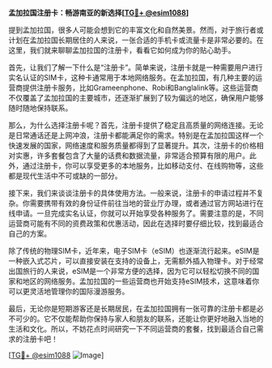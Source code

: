 **孟加拉国注册卡：畅游南亚的新选择[[TG💪+ @esim1088](https://t.me/s/esim1088)]**

提到孟加拉国，很多人可能会想到它的丰富文化和自然美景。然而，对于旅行者或计划在孟加拉国长期居住的人来说，一张合适的手机卡或流量卡是非常必要的。在这里，我们就来聊聊孟加拉国的注册卡，看看它如何成为你的贴心助手。

首先，让我们了解一下什么是“注册卡”。简单来说，注册卡就是一种需要用户进行实名认证的SIM卡，这种卡通常用于本地网络服务。在孟加拉国，有几种主要的运营商提供注册卡服务，比如Grameenphone、Robi和Banglalink等。这些运营商不仅覆盖了孟加拉国的主要城市，还逐渐扩展到了较为偏远的地区，确保用户能够随时随地保持联系。

那么，为什么选择注册卡呢？首先，注册卡提供了稳定且高质量的网络连接。无论是日常通话还是上网冲浪，注册卡都能满足你的需求。特别是在孟加拉国这样一个快速发展的国家，网络速度和服务质量都得到了显著提升。其次，注册卡的价格相对实惠，许多套餐包含了大量的话费和数据流量，非常适合预算有限的用户。此外，通过注册卡，你可以享受更多的本地服务，比如移动支付、在线购物等，这些都是现代生活中不可或缺的一部分。

接下来，我们来谈谈注册卡的具体使用方法。一般来说，注册卡的申请过程并不复杂。你需要携带有效的身份证件前往当地的营业厅办理，或者通过官方网站进行在线申请。一旦完成实名认证，你就可以开始享受各种服务了。需要注意的是，不同运营商可能有不同的资费政策和优惠活动，因此在选择时要仔细比较，找到最适合自己的方案。

除了传统的物理SIM卡，近年来，电子SIM卡（eSIM）也逐渐流行起来。eSIM是一种嵌入式芯片，可以直接安装在支持的设备上，无需额外插入物理卡。对于经常出国旅行的人来说，eSIM是一个非常方便的选择，因为它可以轻松切换不同的国家和地区的网络服务。孟加拉国的一些运营商也开始支持eSIM技术，这意味着你可以更灵活地管理你的国际漫游服务。

最后，无论你是短期游客还是长期居民，在孟加拉国拥有一张可靠的注册卡都是必不可少的。它不仅能帮助你保持与家人和朋友的联系，还能让你更好地融入当地的生活和文化。所以，不妨花点时间研究一下不同运营商的套餐，找到最适合自己需求的注册卡吧！

[[TG💪+ @esim1088](https://t.me/s/esim1088) ![Image](https://i.postimg.cc/4NQfJmqS/Snipaste-2025-05-13-00-14-12.png)]